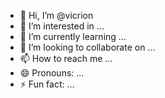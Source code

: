 - 👋 Hi, I’m @vicrion
- 👀 I’m interested in ...
- 🌱 I’m currently learning ...
- 💞️ I’m looking to collaborate on ...
- 📫 How to reach me ...
- 😄 Pronouns: ...
- ⚡ Fun fact: ...

<!---
vicrion/vicrion is a ✨ special ✨ repository because its `README.md` (this file) appears on your GitHub profile.
You can click the Preview link to take a look at your changes.
--->
